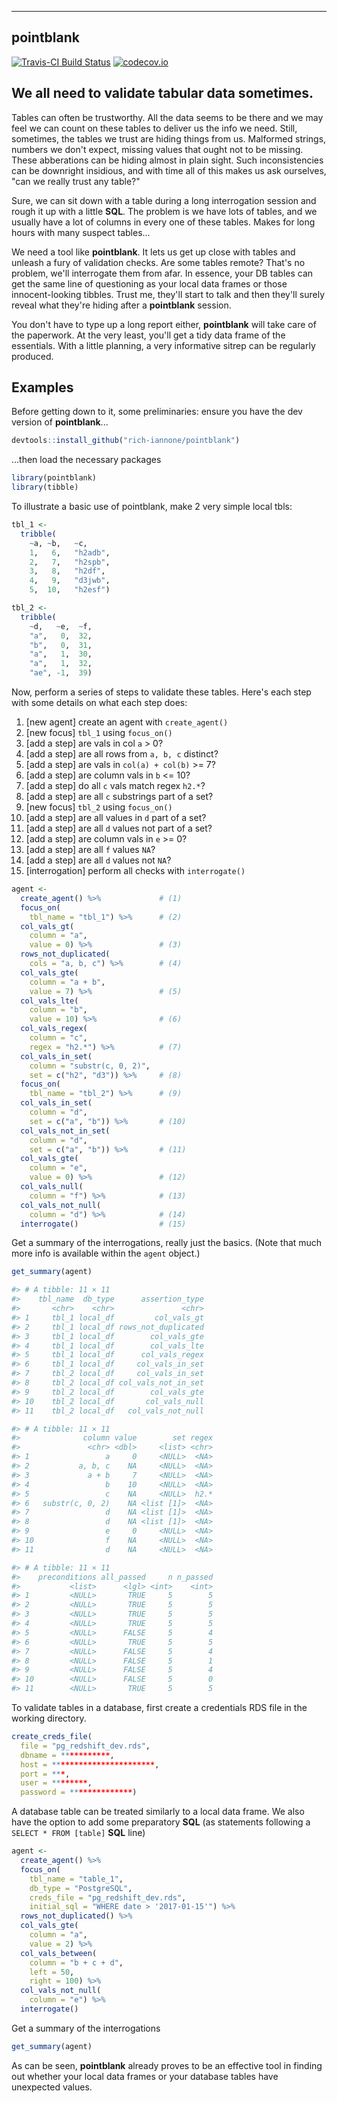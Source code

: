 ----------
pointblank
----------

[![Travis-CI Build Status](https://travis-ci.org/rich-iannone/pointblank.svg?branch=master)](https://travis-ci.org/rich-iannone/pointblank)
[![codecov.io](https://codecov.io/github/rich-iannone/pointblank/coverage.svg?branch=master)](https://codecov.io/github/rich-iannone/pointblank?branch=master) 

## We all need to validate tabular data sometimes.

Tables can often be trustworthy. All the data seems to be there and we may feel we can count on these 
tables to deliver us the info we need. Still, sometimes, the tables we trust are hiding things from
us. Malformed strings, numbers we don't expect, missing values that ought not to be missing. These
abberations can be hiding almost in plain sight. Such inconsistencies can be downright insidious, and with time all of this makes us ask ourselves, "can we really trust any table?"

Sure, we can sit down with a table during a long interrogation session and rough it up with a little **SQL**. The problem is we have lots of tables, and we usually have a lot of columns in every one of these tables. Makes for long hours with many suspect tables...

We need a tool like **pointblank**. It lets us get up close with tables and unleash a fury of validation checks. Are some tables remote? That's no problem, we'll interrogate them from afar. In essence, your DB tables can get the same line of questioning as your local data frames or those innocent-looking tibbles. Trust me, they'll start to talk and then they'll surely reveal what they're hiding after a **pointblank** session.

You don't have to type up a long report either, **pointblank** will take care of the paperwork. At the very least, you'll get a tidy data frame of the essentials. With a little planning, a very informative sitrep can be regularly produced.

## Examples

Before getting down to it, some preliminaries: ensure you have the dev version of **pointblank**...

```r
devtools::install_github("rich-iannone/pointblank")
```

...then load the necessary packages

```r
library(pointblank)
library(tibble)
```

To illustrate a basic use of pointblank, make 2 very simple local tbls:

```r
tbl_1 <-
  tribble(
    ~a, ~b,   ~c,
    1,   6,   "h2adb",
    2,   7,   "h2spb",
    3,   8,   "h2df",
    4,   9,   "d3jwb",
    5,  10,   "h2esf")

tbl_2 <-
  tribble(
    ~d,   ~e,  ~f,
    "a",   0,  32,
    "b",   0,  31,
    "a",   1,  30,
    "a",   1,  32,
    "ae", -1,  39)
```

Now, perform a series of steps to validate these tables. Here's each step with some details on what each step does:

1. [new agent] create an agent with `create_agent()`
2. [new focus] `tbl_1` using `focus_on()`
3. [add a step] are vals in col `a` > 0?
4. [add a step] are all rows from `a, b, c` distinct?
5. [add a step] are vals in `col(a) + col(b)` >= 7?
6. [add a step] are column vals in `b` <= 10?
7. [add a step] do all `c` vals match regex `h2.*`?
8. [add a step] are all `c` substrings part of a set?
9. [new focus] `tbl_2` using `focus_on()`
10. [add a step] are all values in `d` part of a set?
11. [add a step] are all `d` values not part of a set?
12. [add a step] are column vals in `e` >= 0?
13. [add a step] are all `f` values `NA`?
14. [add a step] are all `d` values not `NA`?
15. [interrogation] perform all checks with `interrogate()`

```r
agent <- 
  create_agent() %>%             # (1)
  focus_on(
    tbl_name = "tbl_1") %>%      # (2)
  col_vals_gt(
    column = "a",
    value = 0) %>%               # (3)
  rows_not_duplicated(
    cols = "a, b, c") %>%        # (4)
  col_vals_gte(
    column = "a + b",
    value = 7) %>%               # (5)
  col_vals_lte(
    column = "b",
    value = 10) %>%              # (6)
  col_vals_regex(
    column = "c",
    regex = "h2.*") %>%          # (7)
  col_vals_in_set(
    column = "substr(c, 0, 2)",
    set = c("h2", "d3")) %>%     # (8)
  focus_on(
    tbl_name = "tbl_2") %>%      # (9)
  col_vals_in_set(
    column = "d",
    set = c("a", "b")) %>%       # (10)
  col_vals_not_in_set(
    column = "d",
    set = c("a", "b")) %>%       # (11)
  col_vals_gte(
    column = "e",
    value = 0) %>%               # (12)
  col_vals_null(
    column = "f") %>%            # (13)
  col_vals_not_null(
    column = "d") %>%            # (14)
  interrogate()                  # (15)
```

Get a summary of the interrogations, really just the basics. (Note that much more info is available within the `agent` object.)

```r
get_summary(agent)

#> # A tibble: 11 × 11
#>    tbl_name  db_type      assertion_type
#>       <chr>    <chr>               <chr>
#> 1     tbl_1 local_df         col_vals_gt
#> 2     tbl_1 local_df rows_not_duplicated
#> 3     tbl_1 local_df        col_vals_gte
#> 4     tbl_1 local_df        col_vals_lte
#> 5     tbl_1 local_df      col_vals_regex
#> 6     tbl_1 local_df     col_vals_in_set
#> 7     tbl_2 local_df     col_vals_in_set
#> 8     tbl_2 local_df col_vals_not_in_set
#> 9     tbl_2 local_df        col_vals_gte
#> 10    tbl_2 local_df       col_vals_null
#> 11    tbl_2 local_df   col_vals_not_null

#> # A tibble: 11 × 11
#>              column value        set regex 
#>               <chr> <dbl>     <list> <chr> 
#> 1                 a     0     <NULL>  <NA> 
#> 2           a, b, c    NA     <NULL>  <NA> 
#> 3             a + b     7     <NULL>  <NA> 
#> 4                 b    10     <NULL>  <NA> 
#> 5                 c    NA     <NULL>  h2.* 
#> 6   substr(c, 0, 2)    NA <list [1]>  <NA> 
#> 7                 d    NA <list [1]>  <NA> 
#> 8                 d    NA <list [1]>  <NA> 
#> 9                 e     0     <NULL>  <NA> 
#> 10                f    NA     <NULL>  <NA> 
#> 11                d    NA     <NULL>  <NA> 

#> # A tibble: 11 × 11
#>    preconditions all_passed     n n_passed
#>           <list>      <lgl> <int>    <int>
#> 1         <NULL>       TRUE     5        5
#> 2         <NULL>       TRUE     5        5
#> 3         <NULL>       TRUE     5        5
#> 4         <NULL>       TRUE     5        5
#> 5         <NULL>      FALSE     5        4
#> 6         <NULL>       TRUE     5        5
#> 7         <NULL>      FALSE     5        4
#> 8         <NULL>      FALSE     5        1
#> 9         <NULL>      FALSE     5        4
#> 10        <NULL>      FALSE     5        0
#> 11        <NULL>       TRUE     5        5
```

To validate tables in a database, first create a credentials RDS file in the working directory.

```r
create_creds_file(
  file = "pg_redshift_dev.rds",
  dbname = ***********,
  host = ***********************,
  port = ***,
  user = ********,
  password = **************)
```

A database table can be treated similarly to a local data frame. We also have the option to add some preparatory **SQL** (as statements following a `SELECT * FROM [table]` **SQL** line)

```r
agent <- 
  create_agent() %>%
  focus_on(
    tbl_name = "table_1",
    db_type = "PostgreSQL",
    creds_file = "pg_redshift_dev.rds",
    initial_sql = "WHERE date > '2017-01-15'") %>%
  rows_not_duplicated() %>%
  col_vals_gte(
    column = "a",
    value = 2) %>%
  col_vals_between(
    column = "b + c + d",
    left = 50,
    right = 100) %>%
  col_vals_not_null(
    column = "e") %>%
  interrogate()
```

Get a summary of the interrogations  

```r
get_summary(agent)
```

As can be seen, **pointblank** already proves to be an effective tool in finding out whether your local data frames or your database tables have unexpected values.
